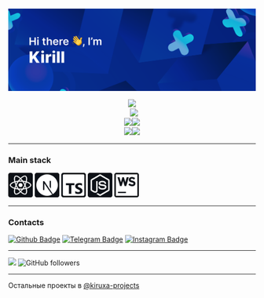 <img src="./img/header.png" /></h1>

<div align="center"><img src="https://readme-typing-svg.herokuapp.com?center=true&vCenter=true&lines=Frontend+developer+at+Yandex;Student+from+Russia"/></div>

<div align="center">&nbsp;&nbsp;<img src="https://github-profile-summary-cards.vercel.app/api/cards/profile-details?username=baikinkirill&theme=solarized_dark"/></div><div align="center"><img src="https://github-profile-summary-cards.vercel.app/api/cards/repos-per-language?username=baikinkirill&theme=solarized_dark"/><img src="https://github-profile-summary-cards.vercel.app/api/cards/most-commit-language?username=baikinkirill&theme=solarized_dark"/></div>
<div align="center"><img src="https://github-profile-summary-cards.vercel.app/api/cards/productive-time?username=baikinkirill&theme=solarized_dark&utcOffset=3"/><img src="https://github-profile-summary-cards.vercel.app/api/cards/stats?username=baikinkirill&theme=solarized_dark"/></div>

<hr/>

<h3>Main stack</h3>
<p><img alt="ReactJS" width="50px" src="/img/img.png"/>&nbsp;<img alt="NextJS" width="50px" src="/img/img_1.png"/>&nbsp;<img alt="TypeScript" width="50px" src="/img/img_2.png"/>&nbsp;<img alt="NodeJS" width="50px" src="/img/img_3.png"/>&nbsp;<img alt="WebStorm" width="50px" src="/img/img_4.png"/></p>

<hr/>

<h3>Contacts</h3>

<a href="https://github.com/baikinkirill"><img src="https://img.shields.io/badge/Github-red?logo=Github&logoColor=white&style=for-the-badge" alt="Github Badge"/></a>
<a href="https://t.me/baikinkirill"><img src="https://img.shields.io/badge/Telegram-8cf?logo=Telegram&logoColor=white&style=for-the-badge" alt="Telegram Badge"/></a>
<a href="https://instagram.com/baikinkirill"><img src="https://img.shields.io/badge/Instagram-E4405F?style=for-the-badge&logo=instagram&logoColor=white" alt="Instagram Badge"/></a>

<hr/>

![](https://komarev.com/ghpvc/?username=baikinkirill)
![GitHub followers](https://img.shields.io/github/followers/baikinkirill?style=social)

<hr/>

Остальные проекты в [@kiruxa-projects](https://github.com/kiruxa-projects)
